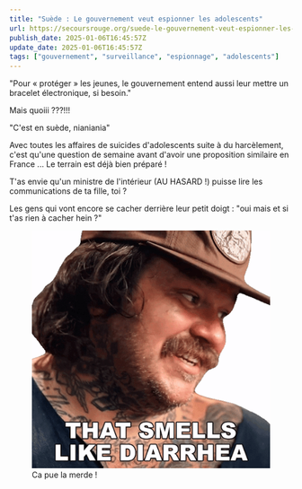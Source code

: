 ```yaml
---
title: "Suède : Le gouvernement veut espionner les adolescents"
url: https://secoursrouge.org/suede-le-gouvernement-veut-espionner-les-adolescents/
publish_date: 2025-01-06T16:45:57Z
update_date: 2025-01-06T16:45:57Z
tags: ["gouvernement", "surveillance", "espionnage", "adolescents"]
---
```


"Pour « protéger » les jeunes, le gouvernement entend aussi leur mettre un bracelet électronique, si besoin."

Mais quoiii ???!!!

"C'est en suède, nianiania"

Avec toutes les affaires de suicides d'adolescents suite à du harcèlement, c'est qu'une question de semaine avant d'avoir une proposition similaire en France ... Le terrain est déjà bien préparé !

T'as envie qu'un ministre de l'intérieur (AU HASARD !) puisse lire les communications de ta fille, toi ?

Les gens qui vont encore se cacher derrière leur petit doigt : "oui mais et si t'as rien à cacher hein ?"

<figure>
  <img src="/media/images/liens/illustration/2025-01-06/smell-like-shit.png"/>
  <figcaption>Ca pue la merde !</figcaption>
</figure>
